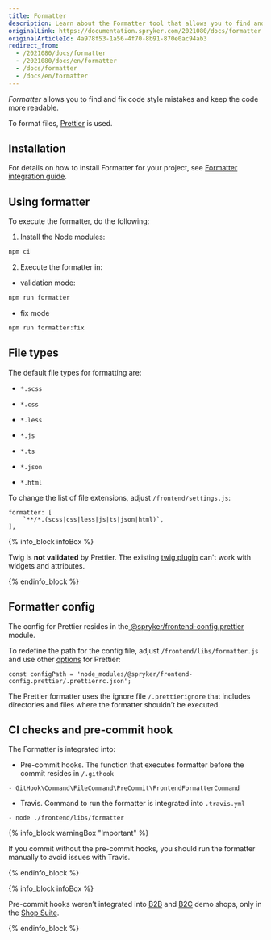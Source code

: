 ```yaml
---
title: Formatter
description: Learn about the Formatter tool that allows you to find and fix mistakes in the code style.
originalLink: https://documentation.spryker.com/2021080/docs/formatter
originalArticleId: 4a978f53-1a56-4f70-8b91-870e0ac94ab3
redirect_from:
  - /2021080/docs/formatter
  - /2021080/docs/en/formatter
  - /docs/formatter
  - /docs/en/formatter
---
```


*Formatter* allows you to find and fix code style mistakes and keep the code more readable.

To format files, [Prettier](https://prettier.io/) is used.

## Installation
For details on how to install Formatter for your project, see [Formatter integration guide](/docs/scos/dev/migration-and-integration/{{page.version}}/development-tools/formatter-integration-guide.html).

## Using formatter

To execute the formatter, do the following:

1. Install the Node modules:
```Bash
npm ci
```
2. Execute the formatter in:
* validation mode:
```Bash
npm run formatter
```
* fix mode
```Bash
npm run formatter:fix
```
## File types

The default file types for formatting are:

*     *.scss
*     *.css
*     *.less
*     *.js
*     *.ts
*     *.json
*     *.html

To change the list of file extensions, adjust `/frontend/settings.js`:

```
formatter: [
    `**/*.(scss|css|less|js|ts|json|html)`,
],
```

{% info_block infoBox %}

Twig is **not validated** by Prettier. The existing [twig plugin](https://github.com/trivago/prettier-plugin-twig-melody) can't work with widgets and attributes.

{% endinfo_block %}
## Formatter config

The config for Prettier resides in the[ @spryker/frontend-config.prettier](https://www.npmjs.com/package/@spryker/frontend-config.prettier) module.

To redefine the path for the config file, adjust `/frontend/libs/formatter.js`  and use other [options](https://prettier.io/docs/en/options.html) for Prettier:

```
const configPath = 'node_modules/@spryker/frontend-config.prettier/.prettierrc.json';
```
The Prettier formatter uses the ignore file `/.prettierignore` that includes directories and files where the formatter shouldn’t be executed.

## CI checks and pre-commit hook

The Formatter is integrated into:
* Pre-commit hooks.
The function that executes formatter before the commit resides in `/.githook`

```
- GitHook\Command\FileCommand\PreCommit\FrontendFormatterCommand
```
* Travis.
Command to run the formatter is integrated into `.travis.yml`

```
- node ./frontend/libs/formatter
```

{% info_block warningBox "Important" %}

If you commit without the pre-commit hooks, you should run the formatter manually to avoid issues with Travis.

{% endinfo_block %}

{% info_block infoBox %}

Pre-commit hooks weren’t integrated into [B2B](https://github.com/spryker-shop/b2b-demo-shop) and [B2C](https://github.com/spryker-shop/b2c-demo-shop) demo shops, only in the [Shop Suite](https://github.com/spryker-shop/suite).

{% endinfo_block %}


